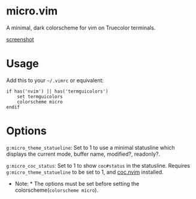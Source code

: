 # micro.vim
A minimal, dark colorscheme for vim on Truecolor terminals.

[screenshot](https://imgur.com/80Lyqw3)

# Usage
Add this to your `~/.vimrc` or equivalent:

```
if has('nvim') || has('termguicolors')
    set termguicolors
    colorscheme micro
endif
```

# Options
`g:micro_theme_statueline`: Set to 1 to use a minimal statusline which displays the current mode, buffer name, modified?, readonly?.

`g:micro_coc_status`: Set to 1 to show `coc#status` in the statusline. Requires `g:micro_theme_statueline` to be set to 1, and [coc.nvim](https://github.com/neoclide/coc.nvim) installed.

* Note: * The options must be set before setting the colorscheme(`colorscheme micro`).

